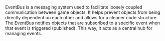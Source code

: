 EventBus is a messaging system used to facilitate loosely coupled communication between game objects. It helps prevent objects
 from being directly dependent on each other and allows for a cleaner code structure. The EventBus notifies objects that are subscribed to a specific event when that event is triggered (published). This way, it acts as a central hub for managing events.